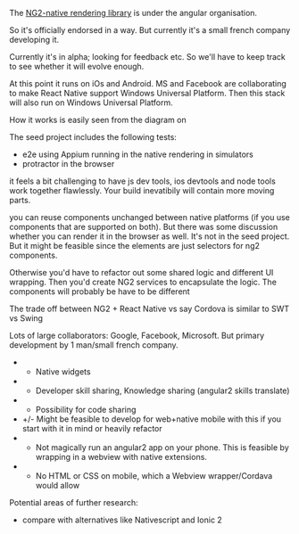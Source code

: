 

The [NG2-native rendering library](https://github.com/angular/react-native-renderer) is under the angular organisation.

So it's officially endorsed in a way. But currently it's a small french company developing it.

Currently it's in alpha; looking for feedback etc. So we'll have to keep track to see whether it will evolve enough.

At this point it runs on iOs and Android. MS and Facebook are collaborating to make React Native support Windows Universal Platform. Then this stack will also run on Windows Universal Platform.

How it works is easily seen from the diagram on 

The seed project includes the following tests:
 - e2e using Appium running in the native rendering in simulators
 - protractor in the browser
 
it feels a bit challenging to have js dev tools, ios devtools and node tools work together flawlessly. Your build inevatibily will contain more moving parts.
 

you can reuse components unchanged between native platforms (if you use components that are supported on both).
But there was some discussion whether you can render it in the browser as well. It's not in the seed project.
But it might be feasible since the elements are just selectors for ng2 components.

Otherwise you'd have to refactor out some shared logic and different UI wrapping. 
Then you'd create NG2 services to encapsulate the logic. The components will probably be have to be different 

The trade off between NG2 + React Native vs say Cordova is similar to
SWT vs Swing

Lots of large collaborators: Google, Facebook, Microsoft. But primary development by 1 man/small french company.
* + Native widgets
* + Developer skill sharing, Knowledge sharing (angular2 skills translate)
* + Possibility for code sharing
* +/- Might be feasible to develop for web+native mobile with this if you start with it in mind or heavily refactor
* - Not magically run an angular2 app on your phone. This is feasible by wrapping in a webview with native extensions.
* - No HTML or CSS on mobile, which a Webview wrapper/Cordava would allow

Potential areas of further research: 
- compare with alternatives like Nativescript and Ionic 2
